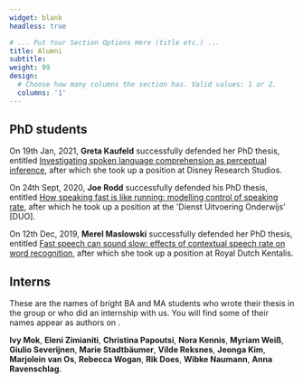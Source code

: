 ```yaml
---
widget: blank
headless: true

# ... Put Your Section Options Here (title etc.) ...
title: Alumni
subtitle: 
weight: 99
design:
  # Choose how many columns the section has. Valid values: 1 or 2.
  columns: '1'
---
```


## PhD students
On 19th Jan, 2021, **Greta Kaufeld** successfully defended her PhD thesis, entitled [Investigating spoken language comprehension as perceptual inference](https://repository.ubn.ru.nl/bitstream/handle/2066/228260/228260.pdf), after which she took up a position at Disney Research Studios.

On 24th Sept, 2020, **Joe Rodd** successfully defended his PhD thesis, entitled [How speaking fast is like running: modelling control of speaking rate](https://pure.mpg.de/rest/items/item_3248326_2/component/file_3248327/content), after which he took up a position at the 'Dienst Uitvoering Onderwijs' [DUO].

On 12th Dec, 2019, **Merel Maslowski** successfully defended her PhD thesis, entitled [Fast speech can sound slow: effects of contextual speech rate on word recognition](https://pure.mpg.de/rest/items/item_3169875_4/component/file_3169876/content), after which she took up a position at Royal Dutch Kentalis.

## Interns
These are the names of bright BA and MA students who wrote their thesis in the group or who did an internship with us. You will find some of their names appear as authors on .

**Ivy Mok**, **Eleni Zimianiti**, **Christina Papoutsi**, **Nora Kennis**, **Myriam Weiß**, **Giulio Severijnen**, **Marie Stadtbäumer**, **Vilde Reksnes**, **Jeonga Kim**, **Marjolein van Os**, **Rebecca Wogan**, **Rik Does**, **Wibke Naumann**, **Anna Ravenschlag**.
